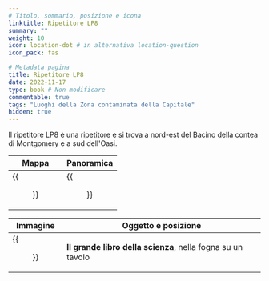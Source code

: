 ```yaml
---
# Titolo, sommario, posizione e icona
linktitle: Ripetitore LP8
summary: ""
weight: 10
icon: location-dot # in alternativa location-question
icon_pack: fas

# Metadata pagina
title: Ripetitore LP8
date: 2022-11-17
type: book # Non modificare
commentable: true
tags: "Luoghi della Zona contaminata della Capitale"
hidden: true
---
```




Il ripetitore LP8 è una ripetitore e si trova a nord-est del Bacino della contea di Montgomery e a sud dell'Oasi.

| Mappa                              | Panoramica                                  |
| ---------------------------------- | ------------------------------------------- |
| {{<figure src="BT_LP8_loc.webp">}} | {{<figure src="Broadcast_Tower_LP8.webp">}} |

| Immagine                                                        | Oggetto e posizione                                         |
| --------------------------------------------------------------- | ----------------------------------------------------------- |
| {{<figure src="Signal_Echo_Foxtrot_Big_Book_of_Science.webp">}} | **Il grande libro della scienza**, nella fogna su un tavolo |

